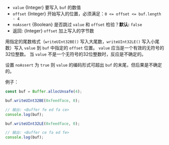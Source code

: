 <!-- YAML
added: v0.5.5
-->

* `value` {Integer} 要写入 `buf` 的数值
* `offset` {Integer} 开始写入的位置，必须满足：`0 <= offset <= buf.length - 4`
* `noAssert` {Boolean} 是否跳过 `value` 和 `offset` 检验？**默认:** `false`
* 返回: {Integer} `offset` 加上写入的字节数

用指定的尾数格式（`writeUInt32BE()` 写入大尾数，`writeUInt32LE()` 写入小尾数）写入 `value` 到 `buf` 中指定的 `offset` 位置。
`value` 应当是一个有效的无符号的32位整数。
当 `value` 不是一个无符号的32位整数时，反应是不确定的。

设置 `noAssert` 为 `true` 则 `value` 的编码形式可超出 `buf` 的末尾，但后果是不确定的。

例子：

```js
const buf = Buffer.allocUnsafe(4);

buf.writeUInt32BE(0xfeedface, 0);

// 输出: <Buffer fe ed fa ce>
console.log(buf);

buf.writeUInt32LE(0xfeedface, 0);

// 输出: <Buffer ce fa ed fe>
console.log(buf);
```


